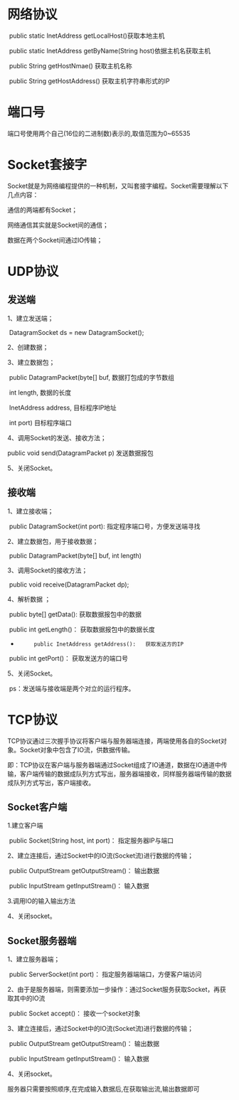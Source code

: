 # 网络协议

​	public static InetAddress getLocalHost()获取本地主机

​	public static InetAddress getByName(String host)依据主机名获取主机

​	public String getHostNmae() 获取主机名称

​	public String getHostAddress() 获取主机字符串形式的IP 

# 端口号

端口号使用两个自己(16位的二进制数)表示的,取值范围为0~65535

# Socket套接字

Socket就是为网络编程提供的一种机制，又叫套接字编程。Socket需要理解以下几点内容：

通信的两端都有Socket；

网络通信其实就是Socket间的通信；

数据在两个Socket间通过IO传输；

# UDP协议

## 发送端

1、建立发送端；

​	DatagramSocket ds = new DatagramSocket();

2、创建数据；

3、建立数据包；

​	public DatagramPacket(byte[] buf,  数据打包成的字节数组

​                      int length,            数据的长度

​                      InetAddress address,      目标程序IP地址

​                      int port)                 目标程序端口

4、调用Socket的发送、接收方法；

public void send(DatagramPacket p) 发送数据报包 

5、关闭Socket。

## 接收端

1、建立接收端；

​          public DatagramSocket(int port):   指定程序端口号，方便发送端寻找

 2、建立数据包，用于接收数据；

​          public DatagramPacket(byte[] buf, int length)

 3、调用Socket的接收方法；

​	public void receive(DatagramPacket dp);

 4、解析数据 ；

​       public byte[] getData(): 获取数据报包中的数据

​       public int getLength()：    获取数据报包中的数据长度

*          public InetAddress getAddress():   获取发送方的IP

​          public int getPort()：      获取发送方的端口号

 5、关闭Socket。

​     ps：发送端与接收端是两个对立的运行程序。



# TCP协议

TCP协议通过三次握手协议将客户端与服务器端连接，两端使用各自的Socket对象。Socket对象中包含了IO流，供数据传输。

即：TCP协议在客户端与服务器端通过Socket组成了IO通道，数据在IO通道中传输，客户端传输的数据成队列方式写出，服务器端接收，同样服务器端传输的数据成队列方式写出，客户端接收。

## Socket客户端

1.建立客户端

​          public Socket(String host, int port)： 指定服务器IP与端口

2、建立连接后，通过Socket中的IO流(Socket流)进行数据的传输；

​      public OutputStream getOutputStream()： 输出数据

​      public InputStream getInputStream()：  输入数据

3.调用IO的输入输出方法

4、关闭socket。

## Socket服务器端

1、建立服务器端；

​          public ServerSocket(int port)： 指定服务器端端口，方便客户端访问

 2、由于是服务器端，则需要添加一步操作：通过Socket服务获取Socket，再获取其中的IO流

​          public Socket accept()：        接收一个socket对象

 3、建立连接后，通过Socket中的IO流(Socket流)进行数据的传输；

​         public OutputStream getOutputStream()：   输出数据

​         public InputStream getInputStream()：  输入数据

 4、关闭socket。



服务器只需要按照顺序,在完成输入数据后,在获取输出流,输出数据即可